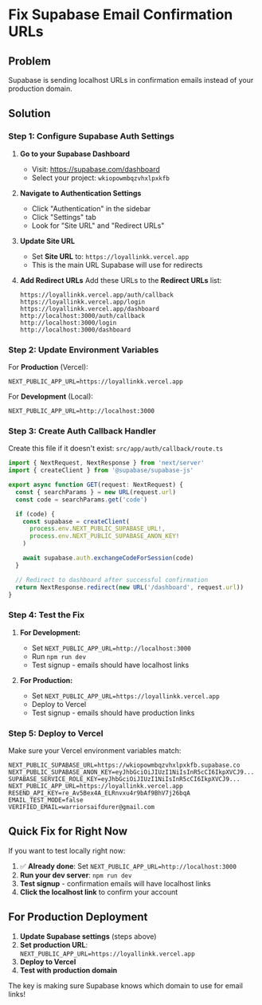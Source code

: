 # Fix Supabase Email Confirmation URLs

## Problem
Supabase is sending localhost URLs in confirmation emails instead of your production domain.

## Solution

### Step 1: Configure Supabase Auth Settings

1. **Go to your Supabase Dashboard**
   - Visit: https://supabase.com/dashboard
   - Select your project: `wkiopowmbqzvhxlpxkfb`

2. **Navigate to Authentication Settings**
   - Click "Authentication" in the sidebar
   - Click "Settings" tab
   - Look for "Site URL" and "Redirect URLs"

3. **Update Site URL**
   - Set **Site URL** to: `https://loyallinkk.vercel.app`
   - This is the main URL Supabase will use for redirects

4. **Add Redirect URLs**
   Add these URLs to the **Redirect URLs** list:
   ```
   https://loyallinkk.vercel.app/auth/callback
   https://loyallinkk.vercel.app/login
   https://loyallinkk.vercel.app/dashboard
   http://localhost:3000/auth/callback
   http://localhost:3000/login
   http://localhost:3000/dashboard
   ```

### Step 2: Update Environment Variables

For **Production** (Vercel):
```env
NEXT_PUBLIC_APP_URL=https://loyallinkk.vercel.app
```

For **Development** (Local):
```env
NEXT_PUBLIC_APP_URL=http://localhost:3000
```

### Step 3: Create Auth Callback Handler

Create this file if it doesn't exist: `src/app/auth/callback/route.ts`

```typescript
import { NextRequest, NextResponse } from 'next/server'
import { createClient } from '@supabase/supabase-js'

export async function GET(request: NextRequest) {
  const { searchParams } = new URL(request.url)
  const code = searchParams.get('code')

  if (code) {
    const supabase = createClient(
      process.env.NEXT_PUBLIC_SUPABASE_URL!,
      process.env.NEXT_PUBLIC_SUPABASE_ANON_KEY!
    )

    await supabase.auth.exchangeCodeForSession(code)
  }

  // Redirect to dashboard after successful confirmation
  return NextResponse.redirect(new URL('/dashboard', request.url))
}
```

### Step 4: Test the Fix

1. **For Development:**
   - Set `NEXT_PUBLIC_APP_URL=http://localhost:3000`
   - Run `npm run dev`
   - Test signup - emails should have localhost links

2. **For Production:**
   - Set `NEXT_PUBLIC_APP_URL=https://loyallinkk.vercel.app`
   - Deploy to Vercel
   - Test signup - emails should have production links

### Step 5: Deploy to Vercel

Make sure your Vercel environment variables match:

```env
NEXT_PUBLIC_SUPABASE_URL=https://wkiopowmbqzvhxlpxkfb.supabase.co
NEXT_PUBLIC_SUPABASE_ANON_KEY=eyJhbGciOiJIUzI1NiIsInR5cCI6IkpXVCJ9...
SUPABASE_SERVICE_ROLE_KEY=eyJhbGciOiJIUzI1NiIsInR5cCI6IkpXVCJ9...
NEXT_PUBLIC_APP_URL=https://loyallinkk.vercel.app
RESEND_API_KEY=re_Av5Bex4A_ELRnvxu4r9bAf9BhV7j26bqA
EMAIL_TEST_MODE=false
VERIFIED_EMAIL=warriorsaifdurer@gmail.com
```

## Quick Fix for Right Now

If you want to test locally right now:

1. ✅ **Already done**: Set `NEXT_PUBLIC_APP_URL=http://localhost:3000`
2. **Run your dev server**: `npm run dev`
3. **Test signup** - confirmation emails will have localhost links
4. **Click the localhost link** to confirm your account

## For Production Deployment

1. **Update Supabase settings** (steps above)
2. **Set production URL**: `NEXT_PUBLIC_APP_URL=https://loyallinkk.vercel.app`
3. **Deploy to Vercel**
4. **Test with production domain**

The key is making sure Supabase knows which domain to use for email links!